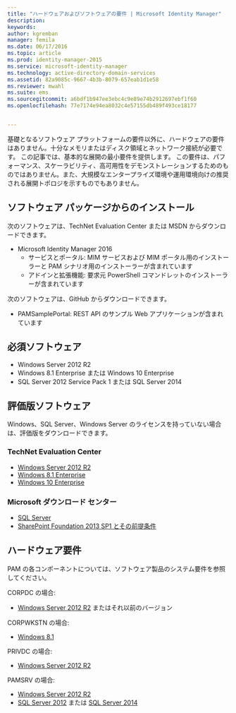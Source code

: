 ```yaml
---
title: "ハードウェアおよびソフトウェアの要件 | Microsoft Identity Manager"
description: 
keywords: 
author: kgremban
manager: femila
ms.date: 06/17/2016
ms.topic: article
ms.prod: identity-manager-2015
ms.service: microsoft-identity-manager
ms.technology: active-directory-domain-services
ms.assetid: 82a9085c-9667-4b3b-8079-657eab1d1e58
ms.reviewer: mwahl
ms.suite: ems
ms.sourcegitcommit: a6bdf1b947ee3ebc4c9e89e74b2912697ebf1f60
ms.openlocfilehash: 77e7174e94ea8032c4e57155db489f493ce18177


---
```


基礎となるソフトウェア プラットフォームの要件以外に、ハードウェアの要件はありません。十分なメモリまたはディスク領域とネットワーク接続が必要です。 この記事では、基本的な展開の最小要件を提供します。 この要件は、パフォーマンス、スケーラビリティ、高可用性をデモンストレーションするためのものではありません。また、大規模なエンタープライズ環境や運用環境向けの推奨される展開トポロジを示すものでもありません。

## ソフトウェア パッケージからのインストール

次のソフトウェアは、TechNet Evaluation Center または MSDN からダウンロードできます。  
- Microsoft Identity Manager 2016
  - サービスとポータル: MIM サービスおよび MIM ポータル用のインストーラーと PAM シナリオ用のインストーラーが含まれています
  - アドインと拡張機能: 要求元 PowerShell コマンドレットのインストーラーが含まれています

次のソフトウェアは、GitHub からダウンロードできます。  
- PAMSamplePortal: REST API のサンプル Web アプリケーションが含まれています

## 必須ソフトウェア

- Windows Server 2012 R2  
- Windows 8.1 Enterprise または Windows 10 Enterprise  
- SQL Server 2012 Service Pack 1 または SQL Server 2014  

## 評価版ソフトウェア

Windows、SQL Server、Windows Server のライセンスを持っていない場合は、評価版をダウンロードできます。

### TechNet Evaluation Center

- [Windows Server 2012 R2](https://www.microsoft.com/evalcenter/evaluate-windows-server-2012-r2)  
- [Windows 8.1 Enterprise](https://www.microsoft.com/evalcenter/evaluate-windows-8-1-enterprise)  
- [Windows 10 Enterprise](https://www.microsoft.com/evalcenter/evaluate-windows-10-enterprise)  

### Microsoft ダウンロード センター

- [SQL Server](https://www.microsoft.com/download/details.aspx?id=29066)  
- [SharePoint Foundation 2013 SP1 とその前提条件](https://www.microsoft.com/download/details.aspx?id=42039)

## ハードウェア要件

PAM の各コンポーネントについては、ソフトウェア製品のシステム要件を参照してください。

CORPDC の場合:  
- [Windows Server 2012 R2](https://technet.microsoft.com/library/dn303418.aspx) またはそれ以前のバージョン

CORPWKSTN の場合:  
- [Windows 8.1](http://windows.microsoft.com/windows-8/system-requirements)

PRIVDC の場合:  
- [Windows Server 2012 R2](https://technet.microsoft.com/library/dn303418.aspx)

PAMSRV の場合:
- [Windows Server 2012 R2](https://technet.microsoft.com/library/dn303418.aspx)  
- [SQL Server 2012](https://msdn.microsoft.com/library/ms143506(sql.110).aspx) または [SQL Server 2014](https://msdn.microsoft.com/en-us/library/ms143506(v=sql.120).aspx)



<!--HONumber=Jul16_HO2-->


